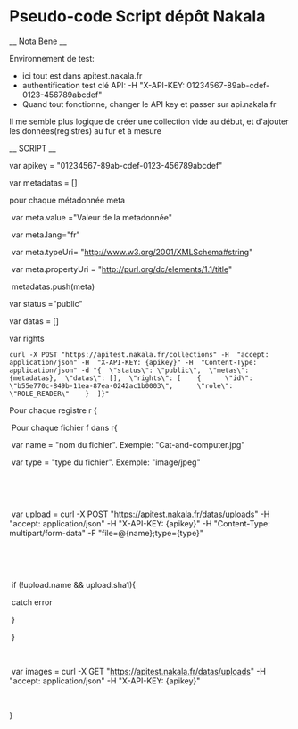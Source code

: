 # Pseudo-code Script dépôt Nakala

__ Nota Bene __

Environnement de test: 

- ici tout est dans apitest.nakala.fr
- authentification test clé API: -H  "X-API-KEY: 01234567-89ab-cdef-0123-456789abcdef"
- Quand tout fonctionne, changer le API key et passer sur api.nakala.fr



Il me semble plus logique de créer une collection vide au début, et d'ajouter les données(registres) au fur et à mesure

__ SCRIPT __

<!-- définition de la clé d'API-->

var apikey = "01234567-89ab-cdef-0123-456789abcdef"



<!--créer la collection X-->

<!-- définir les métadonnées-->

var metadatas = []

pour chaque métadonnée meta

​	var meta.value ="Valeur de la metadonnée"

​	var meta.lang="fr"

​	var meta.typeUri= "http://www.w3.org/2001/XMLSchema#string"

​	var meta.propertyUri = "http://purl.org/dc/elements/1.1/title" <!--pour title-->

​	metadatas.push(meta)

var status ="public" <!-- pas besoin d'en faire une variable si tout ce qu'on met en ligne est public.. -->

var datas = [] <!-- voir si on peut créer une collection vide dans un premier temps--> 

var rights 

```
curl -X POST "https://apitest.nakala.fr/collections" -H  "accept: application/json" -H  "X-API-KEY: {apikey}" -H  "Content-Type: application/json" -d "{  \"status\": \"public\",  \"metas\": {metadatas},  \"datas\": [],  \"rights\": [    {      \"id\": \"b55e770c-849b-11ea-87ea-0242ac1b0003\",      \"role\": \"ROLE_READER\"    }  ]}"
```



Pour chaque registre r {

​	Pour chaque fichier f dans r{

​		var name = "nom du fichier". Exemple: "Cat-and-computer.jpg"

​		var type = "type du fichier". Exemple: "image/jpeg"

​		<!-- upload du fichier-->

​		<!-- mettre à jour les variables: -F "file={filename};type={filetype}"-->

​		var upload = curl -X POST "https://apitest.nakala.fr/datas/uploads" -H  "accept: application/json" -H  "X-API-KEY: {apikey}" -H  "Content-Type: multipart/form-data" -F "file=@{name};type={type}" 

​		<!-- s'assurer que la requête est bonne avant de continuer-->

​		<!-- 201: retourne une paire avec le nom du fichier et le sha1-->

​		if (!upload.name && upload.sha1){

​			catch error

​		}

​	}

​	<!-- quand on a chargé toutes les images d'un registre, récupérer leur emplacement temporaire-->

​		var images = curl -X GET "https://apitest.nakala.fr/datas/uploads" -H  "accept: application/json" -H  "X-API-KEY: {apikey}"	

​	<!-- images est un array composé d'objets avec deux propriétés: name et sha1-->







}



